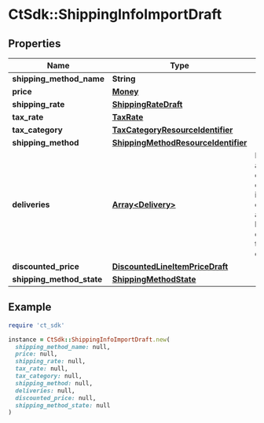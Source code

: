 # CtSdk::ShippingInfoImportDraft

## Properties

| Name | Type | Description | Notes |
| ---- | ---- | ----------- | ----- |
| **shipping_method_name** | **String** |  |  |
| **price** | [**Money**](Money.md) |  |  |
| **shipping_rate** | [**ShippingRateDraft**](ShippingRateDraft.md) |  |  |
| **tax_rate** | [**TaxRate**](TaxRate.md) |  | [optional] |
| **tax_category** | [**TaxCategoryResourceIdentifier**](TaxCategoryResourceIdentifier.md) |  | [optional] |
| **shipping_method** | [**ShippingMethodResourceIdentifier**](ShippingMethodResourceIdentifier.md) |  | [optional] |
| **deliveries** | [**Array&lt;Delivery&gt;**](Delivery.md) | Deliveries are compilations of information on how the articles are being delivered to the customers. | [optional] |
| **discounted_price** | [**DiscountedLineItemPriceDraft**](DiscountedLineItemPriceDraft.md) |  | [optional] |
| **shipping_method_state** | [**ShippingMethodState**](ShippingMethodState.md) |  | [optional] |

## Example

```ruby
require 'ct_sdk'

instance = CtSdk::ShippingInfoImportDraft.new(
  shipping_method_name: null,
  price: null,
  shipping_rate: null,
  tax_rate: null,
  tax_category: null,
  shipping_method: null,
  deliveries: null,
  discounted_price: null,
  shipping_method_state: null
)
```

